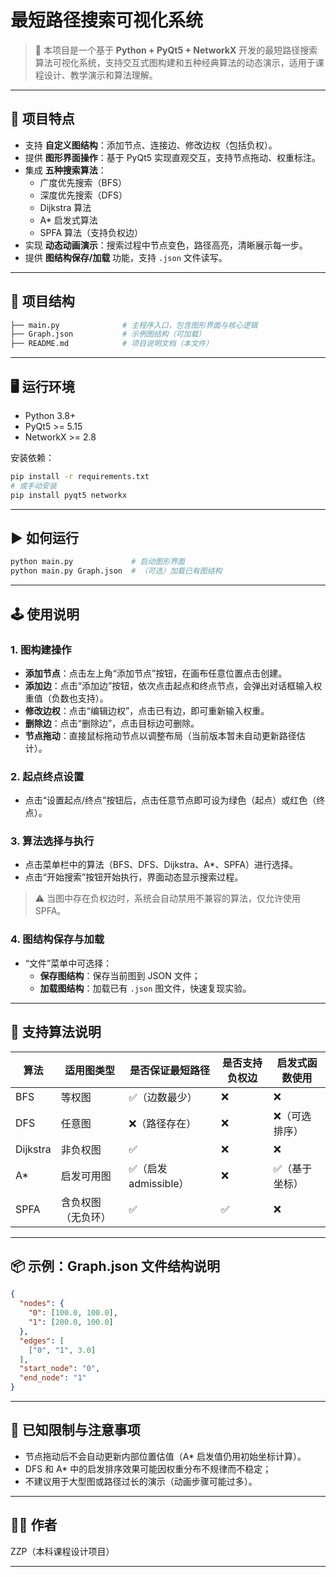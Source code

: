 # 最短路径搜索可视化系统

> 🚀 本项目是一个基于 **Python + PyQt5 + NetworkX** 开发的最短路径搜索算法可视化系统，支持交互式图构建和五种经典算法的动态演示，适用于课程设计、教学演示和算法理解。

---

## 📌 项目特点

- 支持 **自定义图结构**：添加节点、连接边、修改边权（包括负权）。
- 提供 **图形界面操作**：基于 PyQt5 实现直观交互，支持节点拖动、权重标注。
- 集成 **五种搜索算法**：
  - 广度优先搜索（BFS）
  - 深度优先搜索（DFS）
  - Dijkstra 算法
  - A\* 启发式算法
  - SPFA 算法（支持负权边）
- 实现 **动态动画演示**：搜索过程中节点变色，路径高亮，清晰展示每一步。
- 提供 **图结构保存/加载** 功能，支持 `.json` 文件读写。

---

## 📁 项目结构

```bash
├── main.py              # 主程序入口，包含图形界面与核心逻辑
├── Graph.json           # 示例图结构（可加载）
├── README.md            # 项目说明文档（本文件）
```

---

## 🖥️ 运行环境

- Python 3.8+
- PyQt5 >= 5.15
- NetworkX >= 2.8

安装依赖：

```bash
pip install -r requirements.txt
# 或手动安装
pip install pyqt5 networkx
```

---

## ▶️ 如何运行

```bash
python main.py             # 启动图形界面
python main.py Graph.json  # （可选）加载已有图结构
```

---

## 🕹️ 使用说明

### 1. 图构建操作

- **添加节点**：点击左上角“添加节点”按钮，在画布任意位置点击创建。
- **添加边**：点击“添加边”按钮，依次点击起点和终点节点，会弹出对话框输入权重值（负数也支持）。
- **修改边权**：点击“编辑边权”，点击已有边，即可重新输入权重。
- **删除边**：点击“删除边”，点击目标边可删除。
- **节点拖动**：直接鼠标拖动节点以调整布局（当前版本暂未自动更新路径估计）。

### 2. 起点终点设置

- 点击“设置起点/终点”按钮后，点击任意节点即可设为绿色（起点）或红色（终点）。

### 3. 算法选择与执行

- 点击菜单栏中的算法（BFS、DFS、Dijkstra、A*、SPFA）进行选择。
- 点击“开始搜索”按钮开始执行，界面动态显示搜索过程。

> ⚠️ 当图中存在负权边时，系统会自动禁用不兼容的算法，仅允许使用 SPFA。

### 4. 图结构保存与加载

- “文件”菜单中可选择：
  - **保存图结构**：保存当前图到 JSON 文件；
  - **加载图结构**：加载已有 `.json` 图文件，快速复现实验。

---

## 🧠 支持算法说明

| 算法       | 适用图类型     | 是否保证最短路径 | 是否支持负权边 | 启发式函数使用 |
|------------|----------------|------------------|----------------|----------------|
| BFS        | 等权图         | ✅（边数最少）    | ❌             | ❌             |
| DFS        | 任意图         | ❌（路径存在）    | ❌             | ❌（可选排序） |
| Dijkstra   | 非负权图       | ✅                | ❌             | ❌             |
| A\*        | 启发可用图     | ✅（启发 admissible） | ❌         | ✅（基于坐标） |
| SPFA       | 含负权图（无负环） | ✅             | ✅             | ❌             |

---

## 📦 示例：Graph.json 文件结构说明

```json
{
  "nodes": {
    "0": [100.0, 100.0],
    "1": [200.0, 100.0]
  },
  "edges": [
    ["0", "1", 3.0]
  ],
  "start_node": "0",
  "end_node": "1"
}
```

---

## 📌 已知限制与注意事项

- 节点拖动后不会自动更新内部位置估值（A\* 启发值仍用初始坐标计算）。
- DFS 和 A\* 中的启发排序效果可能因权重分布不规律而不稳定；
- 不建议用于大型图或路径过长的演示（动画步骤可能过多）。

---

## 🧑‍💻 作者

ZZP（本科课程设计项目）

---
